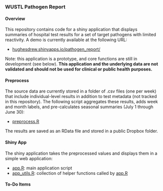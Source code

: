 ### WUSTL Pathogen Report

#### Overview
This repository contains code for a shiny application that displays summaries of hospital test results for a set of target pathogens with limited reactivity. A demo is currently available at the following URL:

- [hughesdrew.shinyapps.io/pathogen_report/](https://hughesdrew.shinyapps.io/pathogen_report/)

Note: this application is a prototype, and core functions are still in development (see below). **This application and the underlying data are not validated and should not be used for clinical or public health purposes.**

#### Preprocess
The source data are currently stored in a folder of .csv files (one per week) that include individual-level results in addition to test metadata (not tracked in this repository). The following script aggregates these results, adds week and month labels, and pre-calculates seasonal summaries (July 1 through June 30):

- [preprocess.R](code/preprocess/preprocess.R)

The results are saved as an RData file and stored in a public Dropbox folder.

#### Shiny App

The shiny application takes the preprocessed values and displays them in a simple web application:

- [app.R](code/app/app.R): main application script
- [app_utils.R](code/app/app_utils.R): collection of helper functions called by [app.R](code/app/app.R)

#### To-Do Items
